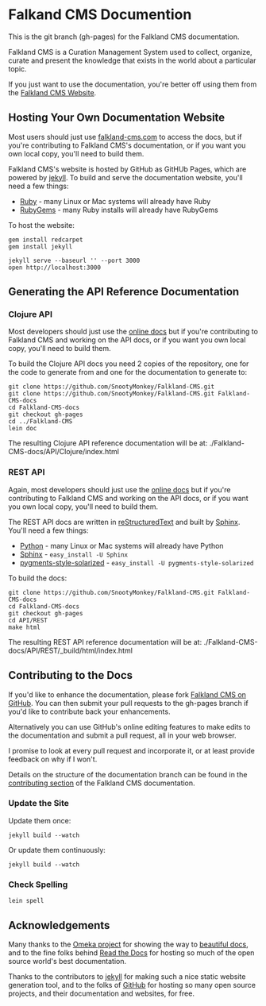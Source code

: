 # Falkand CMS Documention

This is the git branch (gh-pages) for the Falkland CMS documentation.

Falkland CMS is a Curation Management System used to collect, organize, curate and present the knowledge that exists in the world about a particular topic.

If you just want to use the documentation, you're better off using them from the [Falkland CMS Website](http://falkland-cms.com/).

## Hosting Your Own Documentation Website

Most users should just use [falkland-cms.com](http://falkland-cms.com/) to access the docs, but if you're contributing to Falkland CMS's documentation, or if you want you own local copy, you'll need to build them.

Falkland CMS's website is hosted by GitHub as GitHUb Pages, which are powered by [jekyll](http://jekyllrb.com/). To build and serve the documentation website, you'll need a few things:

* [Ruby](https://www.ruby-lang.org/) - many Linux or Mac systems will already have Ruby
* [RubyGems](http://rubygems.org/) - many Ruby installs will already have RubyGems

To host the website:
 
```console
gem install redcarpet
gem install jekyll

jekyll serve --baseurl '' --port 3000
open http://localhost:3000
```

## Generating the API Reference Documentation

### Clojure API

Most developers should just use the [online docs](http://falkland-cms.com/API/clojure.html) but if you're contributing to Falkland CMS and working on the API docs, or if you want you own local copy, you'll need to build them.

To build the Clojure API docs you need 2 copies of the repository, one for the code to generate from and one for the documentation to generate to:

```
git clone https://github.com/SnootyMonkey/Falkland-CMS.git
git clone https://github.com/SnootyMonkey/Falkland-CMS.git Falkland-CMS-docs
cd Falkland-CMS-docs
git checkout gh-pages
cd ../Falkland-CMS
lein doc
```

The resulting Clojure API reference documentation will be at: ./Falkland-CMS-docs/API/Clojure/index.html

### REST API

Again, most developers should just use the [online docs](http://falkland-cms-api.readthedocs.org/) but if you're contributing to Falkland CMS and working on the API docs, or if you want you own local copy, you'll need to build them.

The REST API docs are written in [reStructuredText](http://docutils.sourceforge.net/rst.html) and built by [Sphinx](http://sphinx-doc.org). You'll need a few things:

 * [Python](http://www.python.org/) - many Linux or Mac systems will already have Python
 * [Sphinx](http://sphinx-doc.org/) - `easy_install -U Sphinx`
 * [pygments-style-solarized](https://pypi.python.org/pypi/pygments-style-solarized) - `easy_install -U pygments-style-solarized`

To build the docs:

```console
git clone https://github.com/SnootyMonkey/Falkland-CMS.git Falkland-CMS-docs
cd Falkland-CMS-docs
git checkout gh-pages
cd API/REST
make html
```

The resulting REST API reference documentation will be at: ./Falkland-CMS-docs/API/REST/_build/html/index.html

## Contributing to the Docs

If you'd like to enhance the documentation, please fork [Falkland CMS on GitHub](https://github.com/SnootyMonkey/Falkland-CMS). You can then submit your pull requests to the gh-pages branch if you'd like to contribute back your enhancements. 

Alternatively you can use GitHub's online editing features to make edits to the documentation and submit a pull request, all in your web browser.

I promise to look at every pull request and incorporate it, or at least provide feedback on why if I won't.

Details on the structure of the documentation branch can be found in the [contributing section](http://falkland-cms.com/contributing.html) of the Falkland CMS documentation.

### Update the Site

Update them once:

```console
jekyll build --watch
```

Or update them continuously:

```console
jekyll build --watch
```

### Check Spelling

```console
lein spell
```

## Acknowledgements

Many thanks to the [Omeka project](http://omeka.org/) for showing the way to [beautiful docs](http://omeka.readthedocs.org/en/latest/index.html), and to the fine folks behind [Read the Docs](http://readthedocs.org) for hosting so much of the open source world's best documentation.

Thanks to the contributors to [jekyll](http://jekyllrb.com/) for making such a nice static website generation tool, and to the folks of [GitHub](http://github.com/) for hosting so many open source projects, and their documentation and websites, for free.